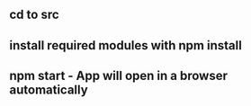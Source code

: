 ## cd to src
## install required modules with npm install <Module Name>
## npm start - App will open in a browser automatically